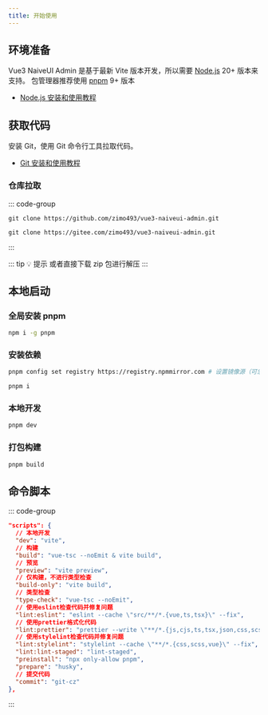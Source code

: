 ```yaml
---
title: 开始使用
---
```


## 环境准备

Vue3 NaiveUI Admin 是基于最新 Vite 版本开发，所以需要 [Node.js](https://nodejs.org/en/) 20+ 版本来支持。
包管理器推荐使用 [pnpm](https://pnpm.io/) 9+ 版本

- [Node.js 安装和使用教程](/dev/nodejs)

## 获取代码

安装 Git，使用 Git 命令行工具拉取代码。

- [Git 安装和使用教程](/dev/git)

### 仓库拉取

::: code-group

```shell [GitHub]
git clone https://github.com/zimo493/vue3-naiveui-admin.git
```

```shell [Gitee]
git clone https://gitee.com/zimo493/vue3-naiveui-admin.git
```

:::

::: tip 💡 提示
或者直接下载 zip 包进行解压
:::

## 本地启动

### 全局安装 pnpm

```bash [npm]
npm i -g pnpm
```

### 安装依赖

```bash [pnpm]
pnpm config set registry https://registry.npmmirror.com # 设置镜像源（可忽略）

pnpm i
```

### 本地开发

```bash [pnpm]
pnpm dev
```

### 打包构建

```bash [pnpm]
pnpm build
```

## 命令脚本

::: code-group

```json [package.json]
"scripts": {
  // 本地开发
  "dev": "vite",
  // 构建
  "build": "vue-tsc --noEmit & vite build",
  // 预览
  "preview": "vite preview",
  // 仅构建，不进行类型检查
  "build-only": "vite build",
  // 类型检查
  "type-check": "vue-tsc --noEmit",
  // 使用eslint检查代码并修复问题
  "lint:eslint": "eslint --cache \"src/**/*.{vue,ts,tsx}\" --fix",
  // 使用prettier格式化代码
  "lint:prettier": "prettier --write \"**/*.{js,cjs,ts,tsx,json,css,scss,vue,html,md}\"",
  // 使用stylelint检查代码并修复问题
  "lint:stylelint": "stylelint --cache \"**/*.{css,scss,vue}\" --fix",
  "lint:lint-staged": "lint-staged",
  "preinstall": "npx only-allow pnpm",
  "prepare": "husky",
  // 提交代码
  "commit": "git-cz"
},
```

:::
